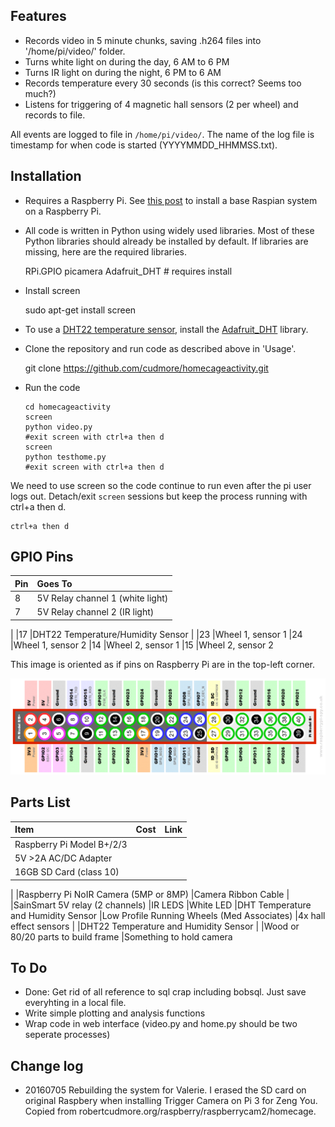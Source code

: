 ## Features

 - Records video in 5 minute chunks, saving .h264 files into '/home/pi/video/' folder.
 - Turns white light on during the day, 6 AM to 6 PM
 - Turns IR light on during the night, 6 PM to 6 AM
 - Records temperature every 30 seconds (is this correct? Seems too much?)
 - Listens for triggering of 4 magnetic hall sensors (2 per wheel) and records to file. 

All events are logged to file in `/home/pi/video/`. The name of the log file is timestamp for when code is started (YYYYMMDD_HHMMSS.txt).

## Installation

 - Requires a Raspberry Pi. See [this post][1] to install a base Raspian system on a Raspberry Pi.

 - All code is written in Python using widely used libraries. Most of these Python libraries should already be installed by default. If libraries are missing, here are the required libraries.

    RPi.GPIO
    picamera
	Adafruit_DHT # requires install
	
 - Install screen
 
     sudo apt-get install screen
     
 - To use a [DHT22 temperature sensor][3], install the [Adafruit_DHT][2] library.

 - Clone the repository and run code as described above in 'Usage'.
    
    git clone https://github.com/cudmore/homecageactivity.git
    
 - Run the code

    ```
    cd homecageactivity
    screen
    python video.py
    #exit screen with ctrl+a then d
    screen
    python testhome.py
    #exit screen with ctrl+a then d
    ```
    
We need to use screen so the code continue to run even after the pi user logs out. Detach/exit `screen` sessions but keep the process running with ctrl+a then d.

    ctrl+a then d
	
## GPIO Pins

|Pin		|Goes To
|:-----		|:-----
|8			|5V Relay channel 1 (white light)
|7			|5V Relay channel 2 (IR light)
|
|17			|DHT22 Temperature/Humidity Sensor
|
|23			|Wheel 1, sensor 1
|24			|Wheel 1, sensor 2
|14			|Wheel 2, sensor 1
|15			|Wheel 2, sensor 2

This image is oriented as if pins on Raspberry Pi are in the top-left corner.

<IMG SRC="images/Raspberry-Pi-GPIO-Layout-Model-B-Plus.png" width=700>
       
## Parts List

|Item							|Cost		|Link
|:-----							|:-----		|:-----
|Raspberry Pi Model B+/2/3		|	|
|5V >2A AC/DC Adapter
|16GB SD Card (class 10)
|
|Raspberry Pi NoIR Camera (5MP or 8MP)
|Camera Ribbon Cable
|
|SainSmart 5V relay (2 channels)
|IR LEDS
|White LED
|DHT Temperature and Humidity Sensor
|Low Profile Running Wheels (Med Associates)
|4x hall effect sensors
|
|DHT22 Temperature and Humidity Sensor
|
|Wood or 80/20 parts to build frame
|Something to hold camera

## To Do

 - Done: Get rid of all reference to sql crap including bobsql. Just save everyhting in a local file.
 - Write simple plotting and analysis functions
 - Wrap code in web interface (video.py and home.py should be two seperate processes)
 
## Change log

 - 20160705 Rebuilding the system for Valerie. I erased the SD card on original Raspbery when installing Trigger Camera on Pi 3 for Zeng You. Copied from robertcudmore.org/raspberry/raspberrycam2/homecage.
 
 
[screen]: https://www.gnu.org/software/screen/
[1]: http://blog.cudmore.io/post/2016/05/21/raspian-jessie/
[2]: https://github.com/adafruit/Adafruit_Python_DHT
[3]: https://www.adafruit.com/products/385
